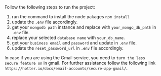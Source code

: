 Follow the following steps to run the project:

1. run the command to install the node pakages `npm install`
2. update the `.env` file accordingly.
3. get your `mongodb path` instance and replace with `your_mongo_db_path` in `.env` file.
4. replace your selected `database name` with `your_db_name`.
5. get your `business email` and `password` and update in `.env` file.
6. update the `reset_password_url` in `.env` file accordingly.

In case if you are using the Gmail service, you need to `turn the less secure feature on` in gmail.
For further assistance follow the following link `https://hotter.io/docs/email-accounts/secure-app-gmail/`.
